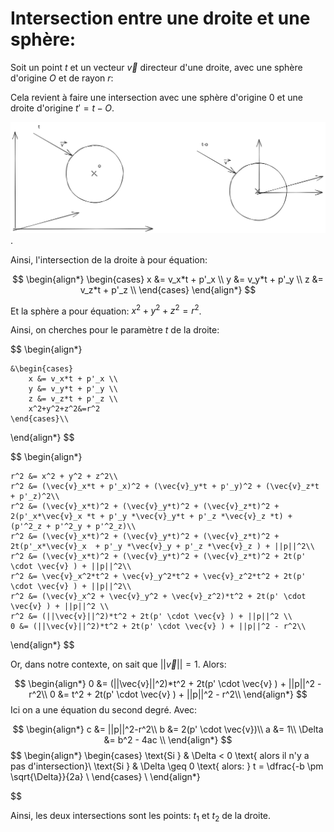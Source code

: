 

# Intersection entre une droite et une sphère:

Soit un point $t$ et un vecteur $\vec{v}$ directeur d'une droite, avec une sphère d'origine $O$ et de rayon $r$:

Cela revient à faire une intersection avec une sphère d'origine $0$ et une droite d'origine $t'=t-O$.

![sphere](../../schema/Untitled-2023-04-20-1431.svg).


Ainsi, l'intersection de la droite à pour équation:

$$
\begin{align*}
    \begin{cases}
        x &= v_x*t + p'_x \\
        y &= v_y*t + p'_y \\
        z &= v_z*t + p'_z \\
    \end{cases}
\end{align*}
$$

Et la sphère a pour équation: $x^2+y^2+z^2=r^2$.

Ainsi, on cherches pour le paramètre $t$ de la droite:

$$
\begin{align*}

    &\begin{cases}
        x &= v_x*t + p'_x \\
        y &= v_y*t + p'_y \\
        z &= v_z*t + p'_z \\
        x^2+y^2+z^2&=r^2
    \end{cases}\\

\end{align*}
$$

$$
\begin{align*}

    r^2 &= x^2 + y^2 + z^2\\
    r^2 &= (\vec{v}_x*t + p'_x)^2 + (\vec{v}_y*t + p'_y)^2 + (\vec{v}_z*t + p'_z)^2\\
    r^2 &= (\vec{v}_x*t)^2 + (\vec{v}_y*t)^2 + (\vec{v}_z*t)^2 + 2(p'_x*\vec{v}_x *t + p'_y *\vec{v}_y*t + p'_z *\vec{v}_z *t) + (p'^2_z + p'^2_y + p'^2_z)\\
    r^2 &= (\vec{v}_x*t)^2 + (\vec{v}_y*t)^2 + (\vec{v}_z*t)^2 + 2t(p'_x*\vec{v}_x  + p'_y *\vec{v}_y + p'_z *\vec{v}_z ) + ||p||^2\\
    r^2 &= (\vec{v}_x*t)^2 + (\vec{v}_y*t)^2 + (\vec{v}_z*t)^2 + 2t(p' \cdot \vec{v} ) + ||p||^2\\
    r^2 &= \vec{v}_x^2*t^2 + \vec{v}_y^2*t^2 + \vec{v}_z^2*t^2 + 2t(p' \cdot \vec{v} ) + ||p||^2\\
    r^2 &= (\vec{v}_x^2 + \vec{v}_y^2 + \vec{v}_z^2)*t^2 + 2t(p' \cdot \vec{v} ) + ||p||^2 \\
    r^2 &= (||\vec{v}||^2)*t^2 + 2t(p' \cdot \vec{v} ) + ||p||^2 \\
    0 &= (||\vec{v}||^2)*t^2 + 2t(p' \cdot \vec{v} ) + ||p||^2 - r^2\\

\end{align*}
$$

Or, dans notre contexte, on sait que $||\vec{v}|| = 1$. Alors:

$$
\begin{align*}
    0 &= (||\vec{v}||^2)*t^2 + 2t(p' \cdot \vec{v} ) + ||p||^2 - r^2\\
    0 &= t^2 + 2t(p' \cdot \vec{v} ) + ||p||^2 - r^2\\
\end{align*}
$$
Ici on a une équation du second degré. Avec:

$$
\begin{align*}
    c &= ||p||^2-r^2\\
    b &= 2(p' \cdot \vec{v})\\
    a &= 1\\
    \Delta &= b^2 - 4ac \\
\end{align*}
$$
$$
\begin{align*}
\begin{cases}
    \text{Si } & \Delta < 0 \text{ alors il n'y a pas d'intersection}\\
    \text{Si } & \Delta \geq 0 \text{ alors: } t = \dfrac{-b \pm \sqrt{\Delta}}{2a} \\
\end{cases} \\
\end{align*}

$$

Ainsi, les deux intersections sont les points: $t_1$ et $t_2$ de la droite.